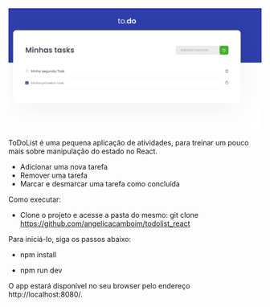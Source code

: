 <img src="/public/print.jpg" alt="to.do"/>

ToDoList é uma pequena aplicação de atividades, para treinar um pouco mais sobre manipulação do estado no React.

- Adicionar uma nova tarefa
- Remover uma tarefa
- Marcar e desmarcar uma tarefa como concluída

Como executar:

- Clone o projeto e acesse a pasta do mesmo:  git clone https://github.com/angelicacamboim/todolist_react

Para iniciá-lo, siga os passos abaixo:

- npm install

- npm run dev

O app estará disponível no seu browser pelo endereço http://localhost:8080/.